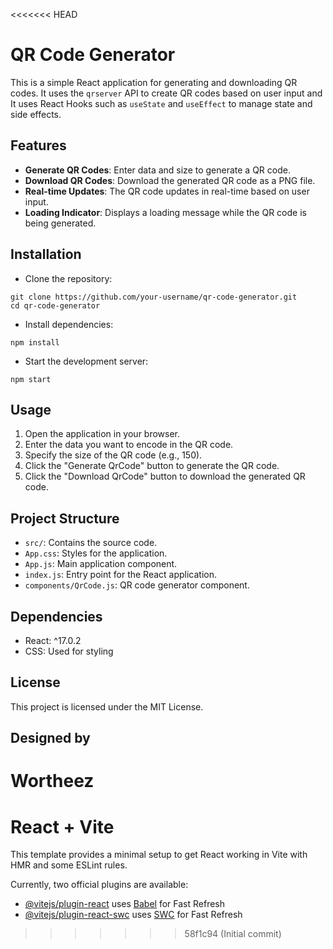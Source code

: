 <<<<<<< HEAD
# QR Code Generator

  

This is a simple React application for generating and downloading QR codes. It uses the `qrserver` API to create QR codes based on user input and It uses React Hooks such as `useState` and `useEffect` to manage state and side effects.

  

## Features

  

*   **Generate QR Codes**: Enter data and size to generate a QR code.
*   **Download QR Codes**: Download the generated QR code as a PNG file.
*   **Real-time Updates**: The QR code updates in real-time based on user input.
*   **Loading Indicator**: Displays a loading message while the QR code is being generated.

  

## Installation

  

*   Clone the repository:
```
git clone https://github.com/your-username/qr-code-generator.git
cd qr-code-generator
```

*   Install dependencies:
  ```
npm install
```

*   Start the development server:
```
npm start
```

##   

## Usage

1.  Open the application in your browser.
2.  Enter the data you want to encode in the QR code.
3.  Specify the size of the QR code (e.g., 150).
4.  Click the "Generate QrCode" button to generate the QR code.
5.  Click the "Download QrCode" button to download the generated QR code.

##   

## Project Structure

*   `src/`: Contains the source code.
*   `App.css`: Styles for the application.
*   `App.js`: Main application component.
*   `index.js`: Entry point for the React application.
*   `components/QrCode.js`: QR code generator component.

##   

## Dependencies

*   React: ^17.0.2
*   CSS: Used for styling

##   

## License

This project is licensed under the MIT License.

##   

## Designed by

Wortheez
=======
# React + Vite

This template provides a minimal setup to get React working in Vite with HMR and some ESLint rules.

Currently, two official plugins are available:

- [@vitejs/plugin-react](https://github.com/vitejs/vite-plugin-react/blob/main/packages/plugin-react/README.md) uses [Babel](https://babeljs.io/) for Fast Refresh
- [@vitejs/plugin-react-swc](https://github.com/vitejs/vite-plugin-react-swc) uses [SWC](https://swc.rs/) for Fast Refresh
>>>>>>> 58f1c94 (Initial commit)
